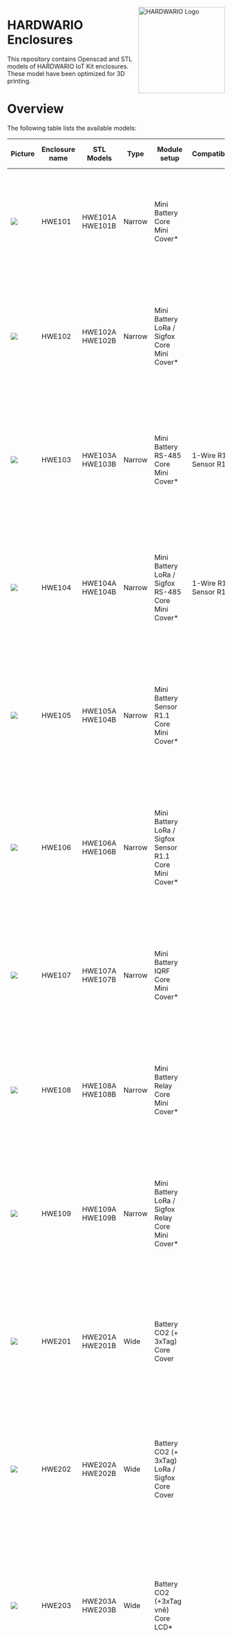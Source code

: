 <a href="https://www.hardwario.com/"><img src="https://www.hardwario.com/ci/assets/hw-logo.svg" width="200" alt="HARDWARIO Logo" align="right"></a>


# HARDWARIO Enclosures

This repository contains Openscad and STL models of HARDWARIO IoT Kit enclosures. These model have been optimized for 3D printing.

# Overview

The following table lists the available models:

| Picture              | Enclosure name | STL Models                    | Type   | Module setup                                                          | Compatibility              | Layer count | #Mini modules | #Standard Modules | #Tags | Tloušťka vedené desky | Terminal             | Yesntenne | USB | #Parts | Název Eshop              | Description                                                                                                                                                                                                            |
| -------------------- | -------------- | ----------------------------- | ------ | --------------------------------------------------------------------- | -------------------------- | ----------- | ------------- | ----------------- | ----- | --------------------- | -------------------- | ------- | --- | ------ | ------------------------ | ---------------------------------------------------------------------------------------------------------------------------------------------------------------------------------------------------------------------- |
| ![](doc/hwe101.png) | HWE101         | HWE101A<br>HWE101B            | Narrow | Mini Battery<br>Core<br>Mini Cover\*                                  |                            | 3           | 3             | \-                | \-    | 1 mm                  | \-                   | \-      | Yes   | 2      | 3D-Printed Enclosure 101 | Narrow type for Mini Battery Module, Core Module and one optional module (e.g. Cover, Climate, LCD, PIR, Button, GPS, Infra Grid)                                                                                      |
| ![](doc/hwe102.png) | HWE102         | HWE102A<br>HWE102B            | Narrow | Mini Battery<br>LoRa / Sigfox<br>Core<br>Mini Cover\*                 |                            | 4           | 4             | \-                | \-    | 1 mm                  | \-                   | Yes       | Yes   | 2      | 3D-Printed Enclosure 102 | Narrow type for Mini Battery Module, LoRa or Sigfox Module, Core Module and one optional module (e.g. Cover, Climate, LCD, PIR, Button, GPS, Infra Grid)                                                               |
| ![](doc/hwe103.png) | HWE103         | HWE103A<br>HWE103B            | Narrow | Mini Battery<br>RS-485<br>Core<br>Mini Cover\*                        | 1-Wire R1.1<br>Sensor R1.0 | 4           | 4             | \-                | \-    | 1 mm                  | 4P/3.5 mm            | \-      | Yes   | 2      | 3D-Printed Enclosure 103 | Narrow type for Mini Battery Module, RS-485 Module, Core Module and one optional module (e.g. Cover, Climate, LCD, PIR, Button, GPS, Infra Grid)                                                                       |
| ![](doc/hwe104.png) | HWE104         | HWE104A<br>HWE104B            | Narrow | Mini Battery<br>LoRa / Sigfox<br>RS-485<br>Core<br>Mini Cover\*       | 1-Wire R1.1<br>Sensor R1.0 | 5           | 5             | \-                | \-    | 1 mm                  | 4P/3.5 mm            | Yes       | Yes   | 2      | 3D-Printed Enclosure 104 | Narrow type for Mini Battery Module, LoRa or Sigfox Module, RS-485, Core Module and one optional module (e.g. Cover, Climate, LCD, PIR, Button, GPS, Infra Grid)                                                       |
| ![](doc/hwe105.png) | HWE105         | HWE105A<br>HWE104B            | Narrow | Mini Battery<br>Sensor R1.1<br>Core<br>Mini Cover\*                   |                            | 4           | 4             | \-                | \-    | 1 mm                  | 5P/3.5 mm            | \-      | Yes   | 2      | 3D-Printed Enclosure 105 | Narrow type for Mini Battery Module, Sensor Module, Core Module and one optional module (e.g. Cover, Climate, LCD, PIR, Button, GPS, Infra Grid)                                                                       |
| ![](doc/hwe106.png) | HWE106         | HWE106A<br>HWE106B            | Narrow | Mini Battery<br>LoRa / Sigfox<br>Sensor R1.1<br>Core<br>Mini Cover\*  |                            | 5           | 5             | \-                | \-    | 1 mm                  | 5P/3.5 mm            | Yes       | Yes   | 2      | 3D-Printed Enclosure 106 | Narrow type for Mini Battery Module, LoRa or Sigfox Module, Sensor Module, Core Module and one optional module (e.g. Cover, Climate, LCD, PIR, Button, GPS, Infra Grid)                                                |
| ![](doc/hwe107.png) | HWE107         | HWE107A<br>HWE107B            | Narrow | Mini Battery<br>IQRF<br>Core<br>Mini Cover\*                          |                            | 4           | 4             | \-                | \-    | 1 mm                  | \-                   | \-      | Yes   | 2      | 3D-Printed Enclosure 107 | Narrow type for Mini Battery Module, IQRF Module, Core Module and one optional module (e.g. Cover, Climate, LCD, PIR, Button, GPS, Infra Grid)                                                                         |
| ![](doc/hwe108.png) | HWE108         | HWE108A<br>HWE108B            | Narrow | Mini Battery<br>Relay<br>Core<br>Mini Cover\*                         |                            | 4           | 4             | \-                | \-    | 1 mm                  | 3P/3.81 mm           | \-      | Yes   | 2      | 3D-Printed Enclosure 108 | Narrow type for Mini Battery Module, Relay Module, Core Module and one optional module (e.g. Cover, Climate, LCD, PIR, Button, GPS, Infra Grid)                                                                        |
| ![](doc/hwe109.png) | HWE109         | HWE109A<br>HWE109B            | Narrow | Mini Battery<br>LoRa / Sigfox<br>Relay<br>Core<br>Mini Cover\*        |                            | 5           | 5             | \-                | \-    | 1 mm                  | 3P/3.81 mm           | \-      | Yes   | 2      | 3D-Printed Enclosure 109 | Narrow type for Mini Battery Module, LoRa or Sigfox Module, Relay Module, Core Module and one optional module (e.g. Cover, Climate, LCD, PIR, Button, GPS, Infra Grid)                                                 |
| ![](doc/hwe201.png) | HWE201         | HWE201A<br>HWE201B            | Wide   | Battery<br>CO2 (+ 3xTag)<br>Core<br>Cover                             |                            | 4           | 4             | 1                 | 3     | 1.5 mm                | \-                   | \-      | Yes   | 2      | 3D-Printed Enclosure 201 | Wide type for Battery Module, CO2 Module, Core Module, Cover Module and up to 3 optional Tags (Temperature, Humidity, Barometer, Lux Meter, VOC or VOC-LP)                                                             |
| ![](doc/hwe202.png) | HWE202         | HWE202A<br>HWE202B            | Wide   | Battery<br>CO2 (+ 3xTag)<br>LoRa / Sigfox<br>Core<br>Cover            |                            | 5           | 5             | 2                 | 3     | 1.5 mm                | \-                   | Yes       | Yes   | 2      | 3D-Printed Enclosure 202 | Wide type for Battery Module, LoRa or Sigfox Module, Core Module, Cover Module and up to 3 optional Tags (Temperature, Humidity, Barometer, Lux Meter, VOC or VOC-LP)                                                  |
| ![](doc/hwe203.png) | HWE203         | HWE203A<br>HWE203B            | Wide   | Battery<br>CO2 (+3xTag vně)<br>Core<br>LCD\*                          |                            | 4           | 4             | 2                 | 3     | 1.5 mm                | \-                   | \-      | Yes   | 2      | 3D-Printed Enclosure 203 | Wide type for Battery Module, CO2 Module, Core Module, LCD Module and up to 3 optional Tags outside of the enclosure (Temperature, Humidity, Barometer, Lux Meter, VOC or VOC-LP)                                      |
| ![](doc/hwe204.png) | HWE204         | HWE204A<br>HWE204B<br>HWE204C | Wide   | Battery<br>CO2 (+ 3xTag)<br>Core<br>LCD\*                             |                            | 4           | 4             | 2                 | 3     | 1.5 mm                | \-                   | \-      | Yes   | 3      | 3D-Printed Enclosure 204 | Wide type for Battery Module, CO2 Module, Core Module, LCD Module and up to 3 optional Tags inside of the enclosure (Temperature, Humidity, Barometer, VOC or VOC-LP)                                                  |
| ![](doc/hwe205.png) | HWE205         | HWE205A<br>HWE205B            | Wide   | Battery (+ 1xTag)<br>Core<br>Cover                                    |                            | 3           | 3             | 1                 | 1     | 1.5 mm                | \-                   | \-      | Yes   | 2      | 3D-Printed Enclosure 205 | Wide type for Battery Module, Core Module, Cover Module and one optional Tag (Temperature, Humidity, Barometer, Lux Meter, VOC or VOC-LP)                                                                              |
| ![](doc/hwe206.png) | HWE206         | HWE206A<br>HWE206B<br>HWE206C | Wide   | Battery<br>CO2 (+ 3xTag)<br>LoRa / Sigfox<br>Core<br>LCD\*            |                            | 5           | 5             | 3                 | 3     | 1.5 mm                | \-                   | Yes       | Yes   | 3      | 3D-Printed Enclosure 206 | Wide type for Battery Module, CO2 Module, LoRa or Sigfox Module, Core Module, LCD Module and up to 3 optional Tags inside of the enclosure (Temperature, Humidity, Barometer, VOC or VOC-LP)                           |
| ![](doc/hwe202.png) | HWE207         |                               | Wide   | Reserved                                                              |                            |             |               |                   |       | 1.5 mm                |                      |         |     |        |                          |                                                                                                                                                                                                                        |
| ![](doc/hwe208.png) | HWE208         | HWE208A<br>HWE208B<br>HWE208C | Wide   | Battery (+ 1xTag)<br>Core<br>Split<br>LCD\* & Climate\* (+ 2xTag vně) |                            | 4           | 4             | 3                 | 3     | 1.5 mm                | \-                   | Yes       | Yes   | 3      | 3D-Printed Enclosure 208 | Wide type for Battery Module, Core Module, Split Module, 2 optional Mini modules (LCD, PIR, CLIMATE, GPS, Infra Grid) and 3 Tagy (Temperature, Humidity, Barometer, Lux Meter, VOC or VOC-LP)                          |
| ![](doc/hwe209.png) | HWE209         | HWE209A<br>HWE209B<br>HWE209C | Wide   | Battery (+ 1xTag)<br>Core<br>Compact Split<br>LCD\* & Climate\*       |                            | 4           | 4             | 3                 | 1     | 1.5 mm                | \-                   | Yes       | Yes   | 3      | 3D-Printed Enclosure 209 | Wide type for Battery Module, Core Module, Split Module, 2 optional Mini modules (LCD, PIR, CLIMATE, GPS, Infra Grid) and one Tag inside of the enclosure (Temperature, Humidity, Barometer, Lux Meter, VOC or VOC-LP) |
| ![](doc/hwe210.png) | HWE210         | HWE210A<br>HWE210B<br>HWE210C | Wide   | Battery (+ 1xTag)<br>Core<br>Split<br>LCD\* & Climate\*               |                            | 4           | 4             | 3                 | 1     | 1.5 mm                | \-                   | Yes       | Yes   | 3      | 3D-Printed Enclosure 210 | Wide type for Battery Module, Core Module, Split Module, 2 optional Mini modules (LCD, PIR, CLIMATE, GPS, Infra Grid) and one Tag inside of the enclosure (Temperature, Humidity, Barometer, Lux Meter, VOC or VOC-LP) |
| ![](doc/hwe211.png) | HWE211         | HWE211A<br>HWE211B<br>HWE211C | Wide   | Battery (+ 1xTag)<br>LoRa / Sigfox<br>Core<br>LCD\*                   |                            | 4           | 4             | 3                 | 1     | 1.5 mm                | \-                   | \-      | Yes   | 3      | 3D-Printed Enclosure 211 | Wide type for Battery Module, LoRa or Sigfox Module, Core Module, Cover Module and up to 3 optional Tags (Temperature, Humidity, Barometer, Lux Meter, VOC or VOC-LP)                                                  |
| ![](doc/hwe301.png) | HWE301         | HWE301A<br>HWE301B            | Wide   | Power (+ 2xTag)<br>Core<br>Cover                                      |                            | 3           | 3             | 1                 | 2     | 1.5 mm                | 3P/3.81 mm 3P/5.0 mm | \-      | Yes   | 2      | 3D-Printed Enclosure 301 | Wide type for Power Module, Core Module, Cover Module and up to 2 optional Tags (Temperature, Humidity, Barometer, Lux Meter, VOC or VOC-LP)                                                                           |
| ![](doc/hwe302.png) | HWE302         | HWE302A<br>HWE302B<br>HWE302C | Wide   | Power (+ 2xTag)<br>Core<br>Encoder                                    |                            | 3           | 3             | 1                 | 2     | 1.5 mm                | 3P/3.81 mm 3P/5.0 mm | \-      | Yes   | 3      | 3D-Printed Enclosure 302 | Wide type for Power Module, Core Module, Encoder Module and up to 2 optional Tags (Temperature, Humidity, Barometer, Lux Meter, VOC or VOC-LP)                                                                         |
| ![](doc/hwe301.png) | HWE303         | HWE303A<br>HWE303B<br>HWE303C | Wide   | Power (+ 2xTag)<br>Core<br>Encoder (+ 3xTag vně)<br>LCD\*             |                            | 4           | 4             | 2                 | 5     | 1.5 mm                | 3P/3.81 mm 3P/5.0 mm | \-      | Yes   | 3      | 3D-Printed Enclosure 303 | Wide type for Power Module, Core Module, Encoder Module and up to 5 optional Tags (Temperature, Humidity, Barometer, Lux Meter, VOC or VOC-LP)                                                                         |
| ![](doc/hwe303.png) | HWE304         | HWE304A<br>HWE304B            | Wide   | Power (+ 2xTag)<br>LoRa / Sigfox<br>Core<br>Cover                     |                            | 4           | 4             | 2                 | 2     | 1.5 mm                | 3P/3.81 mm 3P/5.0 mm | Yes       | Yes   | 2      | 3D-Printed Enclosure 304 | Wide type for Power Module, LoRa or Sigfox Module, Core Module, Cover Module and up to 2 optional Tags (Temperature, Humidity, Barometer, Lux Meter, VOC or VOC-LP)                                                    |
| ![](doc/hwe305.png) | HWE305         | HWE305A<br>HWE305B            | Wide   | Power (+ 2xTag)<br>LoRa / Sigfox<br>CO2 (+ 3xTag)<br>Core<br>Cover    |                            | 5           | 3             | 2                 | 5     | 1.5 mm                | 3P/3.81 mm 3P/5.0 mm | Yes       | Yes   | 2      | 3D-Printed Enclosure 305 | Wide type pro Power Module, LoRa or Sigfox Module, CO2 Module, Core Module, Cover Module and up to 5 optional Tags (Temperature, Humidity, Barometer, Lux Meter, VOC or VOC-LP)                                        |
| ![](doc/hwe401.png) | HWE401         | HWE401A<br>HWE401B            | Narrow | 1-Wire<br>Climate                                                     |                            | 2           | 2             | 2                 | \-    | 1.5 mm                | 4P/3.5 mm            | \-      | \-  | 2      | 3D-Printed Enclosure 401 | Narrow type for 1-Wire Module and Climate Module                                                                                                                                                                       |
| ![](doc/hwe402.png) | HWE402         | HWE402A<br>HWE402B            | Narrow | Bridge<br>Climate / Humidity Tag                                      |                            | 1           | 1             | 1                 | 1     | 1.5 mm                | \-                   | \-      | Yes   | 2      | 3D-Printed Enclosure 402 | Narrow type for Bridge Module and Climate Module or one Tag (Temperature, Humidity, Barometer, Lux Meter Tag)                                                                                                          |
| ![](doc/hwe501.png) | HWE501         | HWE501A<br>HWE501B            | Flood  | Mini Battery<br>Sensor + Flood Detector<br>Core                       |                            | 3           | 3             | \-                | \-    | \-                    | \-                   | \-      | \-  | 2      | 3D-Printed Enclosure 501 | Enclosure for flood detector,, Mini Battery Module, Sensor Module and Core Module                                                                                                                                      |
| ![](doc/hwe502.png) | HWE502         | HWE502A<br>HWE502B            | Flood  | Mini Battery<br>Sensor + Flood detector<br>Core<br>LoRa / Sigfox      |                            | 4           | 4             | \-                | \-    | \-                    | \-                   | Yes       | \-  | 2      | 3D-Printed Enclosure 502 | Enclosure for flood detector, Mini Battery Module, Sensor Module, Lora or Sigfox Module and Core Module                                                                                                                |

> Models are tested and optimized for 3D printer Prusa I3 MK2, print resolution 0.2 mm or better.


List of available accessories:

| Model  | Description                                      | Picture                                  |
|--------|--------------------------------------------------|------------------------------------------|
| PIR-CV-R1 | Flat Cover for PIR Module<br>                    |                                          |
| PIR-SC-R1 | PIR Cover Hat<br>                                |                                          |
| LED-HD-R1 | Holder for 3mm LED or phototransistor SFH 3310   |![](doc/led-hd.png)                       |

> Models are tested and optimized for 3D printer Prusa I3 MK2, print resolution 0.15 mm.

# License

This project is licensed under the [Attribution-ShareAlike 4.0 International](https://creativecommons.org/licenses/by-sa/4.0/) - see the [LICENSE](LICENSE) file for details.

---

Made with &#x2764;&nbsp; by [HARDWARIO s.r.o.](https://www.hardwario.com) in Czech Republic.
